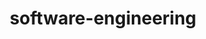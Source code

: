 ---
layout: archive
which_category: software-engineering
title: software-engineering
permalink: /software-engineering/
---
